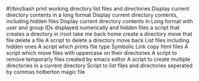 #!/bin/bash
print working directory
list files and directories
Display current directory contents in a long format
Display current directory contents, including hidden files
Display current directory contents in Long format with user and group IDs displayed numerically and hidden files 
a script that creates a directory in /root 
take me back home
create a directory
move that file
delete a file
A script to delete a directory
move back
List files including hidden ones
A script which prints file type
Symbolic Link
copy html files
A script which move files with uppercase on their directories
A script to remove temporarly files created by emacs editor
A script to create multiple directories in a current directory
Script to list files and directories seperated by commas
holberton magic file
